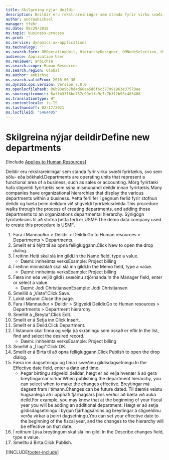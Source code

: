 ```yaml
---
title: Skilgreina nýjar deildir
description: Deildir eru rekstrareiningar sem standa fyrir virku svæði fyrirtækis, svo sem sölu- eða bókhald.
author: andreabichsel
manager: tfehr
ms.date: 08/29/2018
ms.topic: business-process
ms.prod: ''
ms.service: dynamics-ax-applications
ms.technology: ''
ms.search.form: OMOperatingUnit, HierarchyDesigner, OMNodeSelection, HierarchyPublishAndCloseForm, HcmPersonnelManagementWorkspace
audience: Application User
ms.reviewer: anbichse
ms.search.scope: Human Resources
ms.search.region: Global
ms.author: anbichse
ms.search.validFrom: 2016-06-30
ms.dyn365.ops.version: Version 7.0.0
ms.openlocfilehash: 06b93e9b7bd4d68aa5d6f6c377991963e37579ae
ms.sourcegitcommit: 6affb3316be757c99e1fe9c7c7b312b93c483408
ms.translationtype: HT
ms.contentlocale: is-IS
ms.lasthandoff: 02/17/2021
ms.locfileid: "5464405"
---
```

# <a name="define-new-departments"></a><span data-ttu-id="ebdc6-103">Skilgreina nýjar deildir</span><span class="sxs-lookup"><span data-stu-id="ebdc6-103">Define new departments</span></span>

[!include [Applies to Human Resources](../includes/applies-to-hr.md)]



<span data-ttu-id="ebdc6-104">Deildir eru rekstrareiningar sem standa fyrir virku svæði fyrirtækis, svo sem sölu- eða bókhald.</span><span class="sxs-lookup"><span data-stu-id="ebdc6-104">Departments are operating units that represent a functional area of a business, such as sales or accounting.</span></span> <span data-ttu-id="ebdc6-105">Mörg fyrirtæki hafa stigveldi fyrirtækis sem sýna mismunandi deildir innan fyrirtækis.</span><span class="sxs-lookup"><span data-stu-id="ebdc6-105">Many companies have organizational hierarchies that display the various departments within a business.</span></span> <span data-ttu-id="ebdc6-106">Þetta ferli fer í gegnum ferlið fyrir stofnun deildir og bæta þeim deildum við stigveldi fyrirtækisdeilda.</span><span class="sxs-lookup"><span data-stu-id="ebdc6-106">This procedure walks through the process of creating departments, and adding those departments to an organizations departmental hierarchy.</span></span> <span data-ttu-id="ebdc6-107">Sýnigögn fyrirtækisins til að stofna þetta ferli er USMF.</span><span class="sxs-lookup"><span data-stu-id="ebdc6-107">The demo data company used to create this procedure is USMF.</span></span>

1. <span data-ttu-id="ebdc6-108">Fara í Mannauður > Deildir > Deildir.</span><span class="sxs-lookup"><span data-stu-id="ebdc6-108">Go to Human resources > Departments > Departments.</span></span>
2. <span data-ttu-id="ebdc6-109">Smellt er á Nýtt til að opna felligluggann.</span><span class="sxs-lookup"><span data-stu-id="ebdc6-109">Click New to open the drop dialog.</span></span>
3. <span data-ttu-id="ebdc6-110">Í reitinn Heiti skal slá inn gildi.</span><span class="sxs-lookup"><span data-stu-id="ebdc6-110">In the Name field, type a value.</span></span>
    * <span data-ttu-id="ebdc6-111">Dæmi: innheimta verks</span><span class="sxs-lookup"><span data-stu-id="ebdc6-111">Example: Project billing</span></span>  
4. <span data-ttu-id="ebdc6-112">Í reitinn minnisblað skal slá inn gildi.</span><span class="sxs-lookup"><span data-stu-id="ebdc6-112">In the Memo field, type a value.</span></span>
    * <span data-ttu-id="ebdc6-113">Dæmi: innheimta verks</span><span class="sxs-lookup"><span data-stu-id="ebdc6-113">Example: Project billing</span></span>  
5. <span data-ttu-id="ebdc6-114">Færa inn eða veljið gildi í svæðinu stjórnanda.</span><span class="sxs-lookup"><span data-stu-id="ebdc6-114">In the Manager field, enter or select a value.</span></span>
    * <span data-ttu-id="ebdc6-115">Dæmi: Jodi Christiansen</span><span class="sxs-lookup"><span data-stu-id="ebdc6-115">Example: Jodi Christiansen</span></span>  
6. <span data-ttu-id="ebdc6-116">Smellið á „Vista“.</span><span class="sxs-lookup"><span data-stu-id="ebdc6-116">Click Save.</span></span>
7. <span data-ttu-id="ebdc6-117">Lokið síðunni.</span><span class="sxs-lookup"><span data-stu-id="ebdc6-117">Close the page.</span></span>
8. <span data-ttu-id="ebdc6-118">Fara í Mannauður > Deildir > Stigveldi Deildir.</span><span class="sxs-lookup"><span data-stu-id="ebdc6-118">Go to Human resources > Departments > Department hierarchy.</span></span>
9. <span data-ttu-id="ebdc6-119">Smellið á „Breyta“.</span><span class="sxs-lookup"><span data-stu-id="ebdc6-119">Click Edit.</span></span>
10. <span data-ttu-id="ebdc6-120">Smellt er á Setja inn.</span><span class="sxs-lookup"><span data-stu-id="ebdc6-120">Click Insert.</span></span>
11. <span data-ttu-id="ebdc6-121">Smellt er á Deild.</span><span class="sxs-lookup"><span data-stu-id="ebdc6-121">Click Department.</span></span>
12. <span data-ttu-id="ebdc6-122">Í listanum skal finna og velja þá skráningu sem óskað er eftir.</span><span class="sxs-lookup"><span data-stu-id="ebdc6-122">In the list, find and select the desired record.</span></span>
    * <span data-ttu-id="ebdc6-123">Dæmi: innheimta verks</span><span class="sxs-lookup"><span data-stu-id="ebdc6-123">Example: Project billing</span></span>  
13. <span data-ttu-id="ebdc6-124">Smellið á „Í lagi“.</span><span class="sxs-lookup"><span data-stu-id="ebdc6-124">Click OK.</span></span>
14. <span data-ttu-id="ebdc6-125">Smellt er á Birta til að opna felligluggann.</span><span class="sxs-lookup"><span data-stu-id="ebdc6-125">Click Publish to open the drop dialog.</span></span>
15. <span data-ttu-id="ebdc6-126">Færa inn dagsetningu og tíma í svæðinu gildisdagsetningu.</span><span class="sxs-lookup"><span data-stu-id="ebdc6-126">In the Effective date field, enter a date and time.</span></span>
    * <span data-ttu-id="ebdc6-127">Þegar birtingu stigveldi deildar, hægt er að velja hvenær á að gera breytingarnar virkar.</span><span class="sxs-lookup"><span data-stu-id="ebdc6-127">When publishing the department hierarchy, you can select when to make the changes effective.</span></span> <span data-ttu-id="ebdc6-128">Breytingar má dagsett fram í tímann.</span><span class="sxs-lookup"><span data-stu-id="ebdc6-128">Changes can be future dated.</span></span> <span data-ttu-id="ebdc6-129">Til dæmis veistu hugsanlega að í upphafi fjárhagsárs þíns verður að bæta við auka deild.</span><span class="sxs-lookup"><span data-stu-id="ebdc6-129">For example, you may know that at the beginning of your fiscal year you will be adding an additional department.</span></span> <span data-ttu-id="ebdc6-130">Hægt er að setja gildisdagsetningu í byrjun fjárhagsársins og breytingar á stigveldinu verða virkar á þeirri dagsetningu.</span><span class="sxs-lookup"><span data-stu-id="ebdc6-130">You can set your effective date to the beginning of the fiscal year, and the changes to the hierarchy will be effective on that date.</span></span>  
16. <span data-ttu-id="ebdc6-131">Í reitnum Lýsa breytingum skal slá inn gildi.</span><span class="sxs-lookup"><span data-stu-id="ebdc6-131">In the Describe changes field, type a value.</span></span>
17. <span data-ttu-id="ebdc6-132">Smelltu á Birta.</span><span class="sxs-lookup"><span data-stu-id="ebdc6-132">Click Publish.</span></span>



[!INCLUDE[footer-include](../includes/footer-banner.md)]